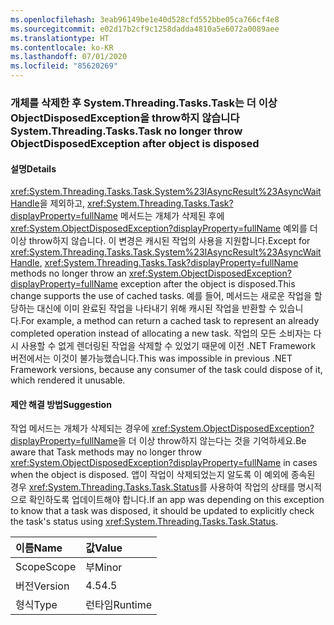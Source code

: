 ```yaml
---
ms.openlocfilehash: 3eab96149be1e40d528cfd552bbe05ca766cf4e8
ms.sourcegitcommit: e02d17b2cf9c1258dadda4810a5e6072a0089aee
ms.translationtype: HT
ms.contentlocale: ko-KR
ms.lasthandoff: 07/01/2020
ms.locfileid: "85620269"
---
```

### <a name="systemthreadingtaskstask-no-longer-throw-objectdisposedexception-after-object-is-disposed"></a><span data-ttu-id="a0d1e-101">개체를 삭제한 후 System.Threading.Tasks.Task는 더 이상 ObjectDisposedException을 throw하지 않습니다</span><span class="sxs-lookup"><span data-stu-id="a0d1e-101">System.Threading.Tasks.Task no longer throw ObjectDisposedException after object is disposed</span></span>

#### <a name="details"></a><span data-ttu-id="a0d1e-102">설명</span><span class="sxs-lookup"><span data-stu-id="a0d1e-102">Details</span></span>

<span data-ttu-id="a0d1e-103"><xref:System.Threading.Tasks.Task.System%23IAsyncResult%23AsyncWaitHandle>을 제외하고, <xref:System.Threading.Tasks.Task?displayProperty=fullName> 메서드는 개체가 삭제된 후에 <xref:System.ObjectDisposedException?displayProperty=fullName> 예외를 더 이상 throw하지 않습니다. 이 변경은 캐시된 작업의 사용을 지원합니다.</span><span class="sxs-lookup"><span data-stu-id="a0d1e-103">Except for <xref:System.Threading.Tasks.Task.System%23IAsyncResult%23AsyncWaitHandle>, <xref:System.Threading.Tasks.Task?displayProperty=fullName> methods no longer throw an <xref:System.ObjectDisposedException?displayProperty=fullName> exception after the object is disposed.This change supports the use of cached tasks.</span></span> <span data-ttu-id="a0d1e-104">예를 들어, 메서드는 새로운 작업을 할당하는 대신에 이미 완료된 작업을 나타내기 위해 캐시된 작업을 반환할 수 있습니다.</span><span class="sxs-lookup"><span data-stu-id="a0d1e-104">For example, a method can return a cached task to represent an already completed operation instead of allocating a new task.</span></span> <span data-ttu-id="a0d1e-105">작업의 모든 소비자는 다시 사용할 수 없게 렌더링된 작업을 삭제할 수 있었기 때문에 이전 .NET Framework 버전에서는 이것이 불가능했습니다.</span><span class="sxs-lookup"><span data-stu-id="a0d1e-105">This was impossible in previous .NET Framework versions, because any consumer of the task could dispose of it, which rendered it unusable.</span></span>

#### <a name="suggestion"></a><span data-ttu-id="a0d1e-106">제안 해결 방법</span><span class="sxs-lookup"><span data-stu-id="a0d1e-106">Suggestion</span></span>

<span data-ttu-id="a0d1e-107">작업 메서드는 개체가 삭제되는 경우에 <xref:System.ObjectDisposedException?displayProperty=fullName>을 더 이상 throw하지 않는다는 것을 기억하세요.</span><span class="sxs-lookup"><span data-stu-id="a0d1e-107">Be aware that Task methods may no longer throw <xref:System.ObjectDisposedException?displayProperty=fullName> in cases when the object is disposed.</span></span> <span data-ttu-id="a0d1e-108">앱이 작업이 삭제되었는지 알도록 이 예외에 종속된 경우 <xref:System.Threading.Tasks.Task.Status>를 사용하여 작업의 상태를 명시적으로 확인하도록 업데이트해야 합니다.</span><span class="sxs-lookup"><span data-stu-id="a0d1e-108">If an app was depending on this exception to know that a task was disposed, it should be updated to explicitly check the task's status using <xref:System.Threading.Tasks.Task.Status>.</span></span>

| <span data-ttu-id="a0d1e-109">이름</span><span class="sxs-lookup"><span data-stu-id="a0d1e-109">Name</span></span>    | <span data-ttu-id="a0d1e-110">값</span><span class="sxs-lookup"><span data-stu-id="a0d1e-110">Value</span></span>       |
|:--------|:------------|
| <span data-ttu-id="a0d1e-111">Scope</span><span class="sxs-lookup"><span data-stu-id="a0d1e-111">Scope</span></span>   |<span data-ttu-id="a0d1e-112">부</span><span class="sxs-lookup"><span data-stu-id="a0d1e-112">Minor</span></span>|
|<span data-ttu-id="a0d1e-113">버전</span><span class="sxs-lookup"><span data-stu-id="a0d1e-113">Version</span></span>|<span data-ttu-id="a0d1e-114">4.5</span><span class="sxs-lookup"><span data-stu-id="a0d1e-114">4.5</span></span>|
|<span data-ttu-id="a0d1e-115">형식</span><span class="sxs-lookup"><span data-stu-id="a0d1e-115">Type</span></span>|<span data-ttu-id="a0d1e-116">런타임</span><span class="sxs-lookup"><span data-stu-id="a0d1e-116">Runtime</span></span>|
